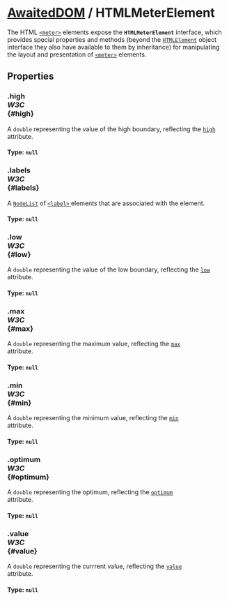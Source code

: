 # [AwaitedDOM](/docs/basic-interfaces/awaited-dom) <span>/</span> HTMLMeterElement

<div class='overview'>The HTML <a href="/en-US/docs/Web/HTML/Element/meter" title="The HTML <meter> element represents either a scalar value within a known range or a fractional value."><code>&lt;meter&gt;</code></a> elements expose the <code><strong>HTMLMeterElement</strong></code> interface, which provides special properties and methods (beyond the <a href="/en-US/docs/Web/API/HTMLElement" title="The HTMLElement interface represents any HTML element. Some elements directly implement this interface, while others implement it via an interface that inherits it."><code>HTMLElement</code></a> object interface they also have available to them by inheritance) for manipulating the layout and presentation of <a href="/en-US/docs/Web/HTML/Element/meter" title="The HTML <meter> element represents either a scalar value within a known range or a fractional value."><code>&lt;meter&gt;</code></a> elements.</div>

## Properties

### .high <div class="specs"><i>W3C</i></div> {#high}

A <code>double</code> representing the value of the high boundary, reflecting the <code><a href="/en-US/docs/Web/HTML/Element/meter#attr-high">high</a>
</code> attribute.

#### **Type**: `null`

### .labels <div class="specs"><i>W3C</i></div> {#labels}

A <a href="/en-US/docs/Web/API/NodeList" title="NodeList objects are collections of nodes, usually returned by properties such as Node.childNodes and methods such as document.querySelectorAll()."><code>NodeList</code></a> of <a href="/en-US/docs/Web/HTML/Element/label" title="The HTML <label> element represents a caption for an item in a user interface."><code>&lt;label&gt;</code>
</a> elements that are associated with the element.

#### **Type**: `null`

### .low <div class="specs"><i>W3C</i></div> {#low}

A <code>double</code> representing the value of the low boundary, reflecting the <code><a href="/en-US/docs/Web/HTML/Element/meter#attr-low">low</a>
</code>attribute.

#### **Type**: `null`

### .max <div class="specs"><i>W3C</i></div> {#max}

A <code>double</code> representing the maximum value, reflecting the <code><a href="/en-US/docs/Web/HTML/Element/meter#attr-max">max</a>
</code> attribute.

#### **Type**: `null`

### .min <div class="specs"><i>W3C</i></div> {#min}

A <code>double</code> representing the minimum value, reflecting the <code><a href="/en-US/docs/Web/HTML/Element/meter#attr-min">min</a>
</code> attribute.

#### **Type**: `null`

### .optimum <div class="specs"><i>W3C</i></div> {#optimum}

A <code>double</code> representing the optimum, reflecting the <code><a href="/en-US/docs/Web/HTML/Element/meter#attr-optimum">optimum</a>
</code> attribute.

#### **Type**: `null`

### .value <div class="specs"><i>W3C</i></div> {#value}

A <code>double</code> representing the currrent value, reflecting the <code><a href="/en-US/docs/Web/HTML/Element/meter#attr-value">value</a>
</code> attribute.

#### **Type**: `null`
